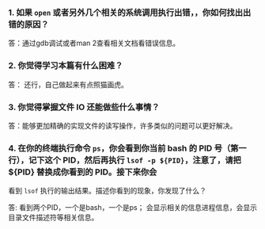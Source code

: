 ### 1. 如果 `open` 或者另外几个相关的系统调用执行出错，，你如何找出出错的原因？

答：通过gdb调试或者man 2查看相关文档看错误信息。

### 2. 你觉得学习本篇有什么困难？

答： 还行，自己做起来有点照猫画虎。

### 3. 你觉得掌握文件 IO 还能做些什么事情？

答：能够更加精确的实现文件的读写操作，许多类似的问题可以更好解决。

### 4. 在你的终端执行命令 `ps`，你会看到你当前 bash 的 PID 号（第一行），记下这个 PID，然后再执行 `lsof -p ${PID}`，注意了，请把 ${PID} 替换成你看到的 PID。接下来你会
看到 `lsof` 执行的输出结果。描述你看到的现象，你发现了什么？

答: 看到两个PID，一个是bash，一个是ps；
    会显示相关的信息进程信息，会显示目录文件描述符等相关信息。
